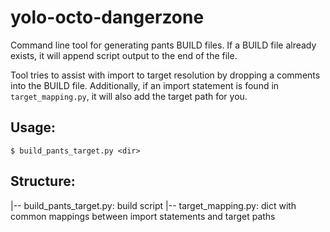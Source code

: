 yolo-octo-dangerzone
====================

Command line tool for generating pants BUILD files. If a BUILD file already exists, it will append script output to the end of the file.

Tool tries to assist with import to target resolution by dropping a comments into the BUILD file. Additionally, if an import statement is found in `target_mapping.py`, it will also add the target path for you.


## Usage:
`$ build_pants_target.py <dir>`

## Structure:
 |-- build_pants_target.py: build script
 |-- target_mapping.py: dict with common mappings between import statements and target paths
